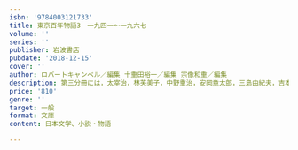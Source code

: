 ```yaml
---
isbn: '9784003121733'
title: 東京百年物語3　一九四一～一九六七
volume: ''
series: ''
publisher: 岩波書店
pubdate: '2018-12-15'
cover: ''
author: ロバートキャンベル／編集 十重田裕一／編集 宗像和重／編集
description: 第三分冊には，太宰治，林芙美子，中野重治，安岡章太郎，三島由紀夫，吉本隆明ほかの作品を収録．
price: '810'
genre: ''
target: 一般
format: 文庫
content: 日本文学、小説・物語

---
```

